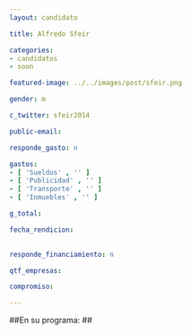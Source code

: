 ```yaml
---
layout: candidato

title: Alfredo Sfeir

categories: 
- candidatos
- soon

featured-image: ../../images/post/sfeir.png

gender: m

c_twitter: sfeir2014

public-email: 

responde_gasto: n

gastos:
- [ 'Sueldos' , '' ]
- [ 'Publicidad' , '' ]
- [ 'Transporte' , '' ]
- [ 'Inmuebles' , '' ]

g_total:

fecha_rendicion:

 
responde_financiamiento: n

qtf_empresas:

compromiso:

---
```

##En su programa: ##



